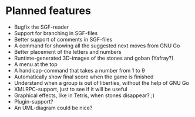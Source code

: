 Planned features
================

* Bugfix the SGF-reader
* Support for branching in SGF-files
* Better support of comments in SGF-files
* A command for showing all the suggested next moves from GNU Go
* Better placement of the letters and numbers
* Runtime-generated 3D-images of the stones and goban (Yafray?)
* A menu at the top
* A handicap-command that takes a number from 1 to 9
* Automatically show final score when the game is finished
* Understand when a group is out of liberties, without the help of GNU Go
* XMLRPC-support, just to see if it will be useful
* Graphical effects, like in Tetris, when stones disappear? ;)
* Plugin-support?
* An UML-diagram could be nice?
